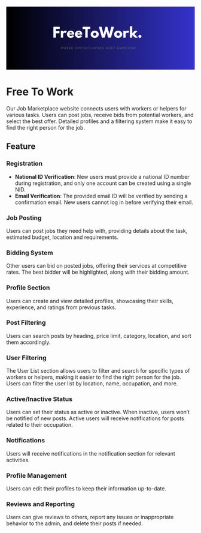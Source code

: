 ![alt tag](https://raw.githubusercontent.com/Tanzimbn/Free-to-work/master/FreeToWork.png)
# Free To Work

Our Job Marketplace website connects users with workers or helpers for various tasks. Users can post jobs, receive bids from potential workers, and select the best offer. Detailed profiles and a filtering system make it easy to find the right person for the job.

## Feature

### Registration
- **National ID Verification**: New users must provide a national ID number during registration, and only one account can be created using a single NID.
- **Email Verification**: The provided email ID will be verified by sending a confirmation email. New users cannot log in before verifying their email.

### Job Posting
Users can post jobs they need help with, providing details about the task, estimated budget, location and requirements.

### Bidding System
Other users can bid on posted jobs, offering their services at competitive rates. The best bidder will be highlighted, along with their bidding amount.

### Profile Section
Users can create and view detailed profiles, showcasing their skills, experience, and ratings from previous tasks.

### Post Filtering
Users can search posts by heading, price limit, category, location, and sort them accordingly.

### User Filtering
The User List section allows users to filter and search for specific types of workers or helpers, making it easier to find the right person for the job. Users can filter the user list by location, name, occupation, and more.

### Active/Inactive Status
Users can set their status as active or inactive. When inactive, users won’t be notified of new posts. Active users will receive notifications for posts related to their occupation.

### Notifications
Users will receive notifications in the notification section for relevant activities.

### Profile Management
Users can edit their profiles to keep their information up-to-date.

### Reviews and Reporting
Users can give reviews to others, report any issues or inappropriate behavior to the admin, and delete their posts if needed.

